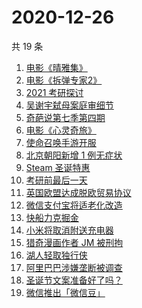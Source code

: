 # 2020-12-26

共 19 条

<!-- BEGIN ZHIHUSEARCH -->
<!-- 最后更新时间 Sat Dec 26 2020 21:18:07 GMT+0800 (CST) -->
1. [电影《晴雅集》](https://www.zhihu.com/search?q=晴雅集)
1. [电影《拆弹专家2》](https://www.zhihu.com/search?q=拆弹专家2)
1. [2021 考研探讨](https://www.zhihu.com/search?q=考研)
1. [吴谢宇弑母案庭审细节](https://www.zhihu.com/search?q=北大吴谢宇)
1. [奇葩说第七季第四期](https://www.zhihu.com/search?q=奇葩说)
1. [电影《心灵奇旅》](https://www.zhihu.com/search?q=心灵奇旅)
1. [使命召唤手游开服](https://www.zhihu.com/search?q=使命召唤手游)
1. [北京朝阳新增 1 例无症状](https://www.zhihu.com/search?q=北京疫情)
1. [Steam 圣诞特惠](https://www.zhihu.com/search?q=steam)
1. [考研前最后一天](https://www.zhihu.com/search?q=考研最后一天)
1. [英国欧盟达成脱欧贸易协议](https://www.zhihu.com/search?q=英国脱欧)
1. [微信支付宝将适老化改造](https://www.zhihu.com/search?q=微信支付宝适老化)
1. [快船力克掘金](https://www.zhihu.com/search?q=快船)
1. [小米将取消附送充电器](https://www.zhihu.com/search?q=小米取消充电器)
1. [猎奇漫画作者 JM 被刑拘](https://www.zhihu.com/search?q=jm帝国漫画)
1. [湖人轻取独行侠](https://www.zhihu.com/search?q=湖人)
1. [阿里巴巴涉嫌垄断被调查](https://www.zhihu.com/search?q=阿里巴巴)
1. [圣诞节文案准备好了吗？](https://www.zhihu.com/search?q=圣诞节祝福)
1. [微信推出「微信豆」](https://www.zhihu.com/search?q=微信豆)
<!-- END ZHIHUSEARCH -->
